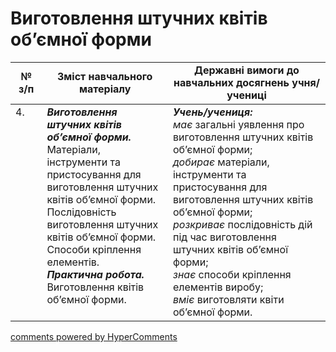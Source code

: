 <div id="hypercomments_widget" class="js-hypercomments-widget invisible"></div>

# Виготовлення штучних квітів об’ємної форми

<table>
  <tr>
    <td width="10%" align="center"><b>№ з/п</b></td>
    <td width="40%" align="center"><b>Зміст навчального матеріалу</b></td>
    <td width="60%" align="center"><b>Державні вимоги до навчальних досягнень учня/учениці</b></td>
  </tr>
<tbody>
  <tr>
    <td width="10%" style="vertical-align:top !important;">
4.</td>
    <td width="40%" style="vertical-align:top !important;">
<b><i>Виготовлення штучних квітів об’ємної форми.</i></b>  Матеріали, інструменти та пристосування для виготовлення штучних квітів об’ємної форми. Послідовність виготовлення штучних квітів об’ємної форми. Способи кріплення елементів. <br>
<b><i>Практична робота.</i></b> <br>
Виготовлення квітів об’ємної форми.<br>
</td>
    <td width="60%" style="vertical-align:top !important;">
<i><b>Учень/учениця:</b></i><br>
<i>має</i> загальні уявлення про виготовлення штучних квітів об’ємної форми;<br>
<i>добирає </i> матеріали, інструменти та пристосування для виготовлення штучних квітів об’ємної форми;<br>
<i>розкриває</i> послідовність дій під час виготовлення штучних квітів об’ємної форми;<br>
<i>знає</i> способи кріплення елементів виробу;<br>
<i>вміє</i> виготовляти квіти об’ємної форми.<br>
</td>
  </tr>
</tbody>
</table>

<div class="js-hypercomments-container">
<a href="http://hypercomments.com" class="hc-link" title="comments widget">comments powered by HyperComments</a>
</div>